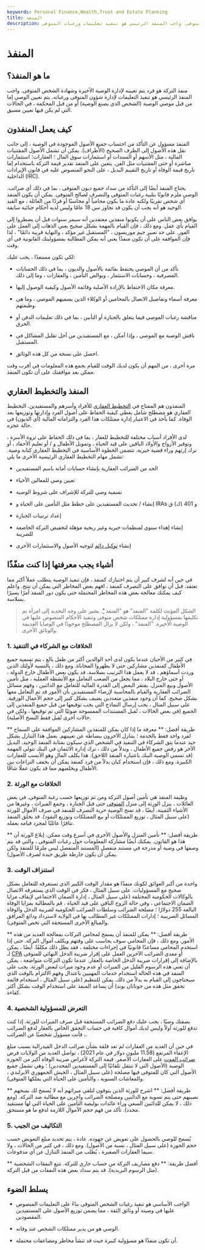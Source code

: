 ```yaml
---
keywords: Personal Finance,Wealth,Trust and Estate Planning
title: المنفذ
description: المنفذ هو فرد يتم تعيينه لإدارة تركة الشخص المتوفى. واجب المنفذ الرئيسي هو تنفيذ تعليمات ورغبات المتوفى.
---
```


# المنفذ
## ما هو المنفذ؟

منفذ التركة هو فرد يتم تعيينه لإدارة الوصية الأخيرة وشهادة الشخص المتوفى. واجب المنفذ الرئيسي هو تنفيذ التعليمات لإدارة شؤون المتوفى ورغباته. يتم تعيين الوصي إما من قبل موصي الوصية (الشخص الذي يصنع الوصية) أو من قبل المحكمة ، في الحالات التي لم يكن فيها تعيين مسبق.

## كيف يعمل المنفذون

المنفذ مسؤول عن التأكد من احتساب جميع الأصول الموجودة في الوصية ، إلى جانب نقل هذه الأصول إلى الطرف الصحيح (الأطراف). يمكن أن تشمل الأصول المقتنيات المالية ، مثل الأسهم أو السندات أو استثمارات سوق المال ؛ العقارات؛ استثمارات مباشرة أو حتى المقتنيات مثل الفن. يتعين على المنفذ تقدير قيمة التركة باستخدام إما تاريخ قيمة الوفاة أو تاريخ التقييم البديل ، على النحو المنصوص عليه في قانون الإيرادات الداخلية (IRC).

يحتاج المنفذ أيضًا إلى التأكد من سداد جميع ديون المتوفى ، بما في ذلك أي ضرائب. الوصي ملزم قانونًا بتلبية رغبات المتوفى والتصرف لصالح المتوفى. يمكن أن يكون المنفذ أي شخص تقريبًا ولكنه عادة ما يكون محامياً أو محاسبًا أو فردًا من العائلة ، مع القيد الوحيد هو أنه يجب أن يكون قد تجاوز سن 18 عامًا وليس لديه أحكام جنائية سابقة.

يوافق بعض الناس على أن يكونوا منفذين معتقدين أنه سيمر سنوات قبل أن يضطروا إلى القيام بأي عمل. ومع ذلك ، فإن القيام بالمهمة بشكل صحيح يعني الذهاب إلى العمل على الفور. على حد تعبير جيم موريسون ، "المستقبل غير مؤكد ، والنهاية قريبة دائمًا" ، لذا فإن الموافقة على أن تكون منفذًا يعني أنه يمكن المطالبة بمسؤوليتك القانونية في أي وقت.

لكي تكون مستعدًا ، يجب عليك:

- تأكد من أن الموصي يحتفظ بقائمة بالأصول والديون ، بما في ذلك الحسابات المصرفية ، وحسابات الاستثمار ، وبوالص التأمين ، والعقارات ، وما إلى ذلك.

- معرفة مكان الاحتفاظ بالإرادة الأصلية وقائمة الأصول وكيفية الوصول إليها.

- معرفة أسماء وتفاصيل الاتصال بالمحامين أو الوكلاء الذين يسميهم الموصي ، وما هي وظيفتهم.

- مناقشة رغبات الموصي فيما يتعلق بالجنازة أو التأبين ، بما في ذلك تعليمات الدفن أو الحرق.

- ناقش الوصية مع الموصي ، وإذا أمكن ، مع المستفيدين من أجل تقليل المشاكل في المستقبل.

- احصل على نسخة من كل هذه الوثائق.

مرة أخرى ، من المهم أن يكون لديك الوقت للقيام بجمع هذه المعلومات في أقرب وقت ممكن بعد موافقتك على أن تكون المنفذ.

## المنفذ والتخطيط العقاري

المنفذون هم المفتاح في [التخطيط العقاري](/estateplanning) للأفراد وأسرهم والمستفيدين. التخطيط العقاري هو مصطلح شامل يغطي كيفية الحفاظ على أصول الفرد وإدارتها وتوزيعها بعد الوفاة. كما يأخذ في الاعتبار إدارة ممتلكات هذا الفرد والتزاماته المالية (أي الديون) في حالة عجزه.

لدى الأفراد أسباب مختلفة للتخطيط للعقار ، بما في ذلك الحفاظ على ثروة الأسرة ، وتوفير الأزواج والأولاد الباقين على قيد الحياة ، وتمويل الأطفال و / أو تعليم الأحفاد ، أو ترك إرثهم وراء قضية خيرية. تتضمن الخطوة الأساسية في التخطيط العقاري كتابة وصية. تشمل مهام التخطيط العقاري الرئيسية الأخرى ما يلي:

- الحد من الضرائب العقارية بإنشاء حسابات أمانة باسم المستفيدين

- تعيين وصي للمعالين الأحياء

- تسمية وصي للتركة للإشراف على شروط الوصية

- إنشاء / تحديث المستفيدين على خطط مثل التأمين على الحياة و IRAs و 401 (ك) ق

- إعداد ترتيبات الجنازة

- إنشاء إهداء سنوي لمنظمات خيرية وغير ربحية مؤهلة لتخفيض التركة الخاضعة للضريبة

- إنشاء [توكيل دائم](/powerofattorney) لتوجيه الأصول والاستثمارات الأخرى

## أشياء يجب معرفتها إذا كنت منفّذًا

في حين أنه لشرف كبير أن يتم اختيارك كمنفذ ، فإن تنفيذ الوصية يتطلب عملاً أكثر مما تعتقد. قبل أن توافق على التصرف كمنفذ ، افهم بعض المخاطر التي يمكن أن تنتج. واعلم كيف يمكنك معالجة بعض هذه المخاطر المحتملة حتى يكون دور المنفذ أمرًا يسيرًا بسلاسة.

> الشكل المؤنث لكلمة "المنفذ" هو "المنفذ ["](/executrix). يشير على وجه التحديد إلى امرأة تم تكليفها بمسؤولية إدارة ممتلكات شخص متوفى وتنفيذ الأحكام المنصوص عليها في الوصية الأخيرة. "المنفذ" ، ولكن لا يزال المصطلح موجودًا في الوصايا القديمة والوثائق الأخرى.

>

### 1. الخلافات مع الشركاء في التنفيذ

في كثير من الأحيان عندما يكون لدى أحد الوالدين أكثر من طفل بالغ ، يتم تسمية جميع الأطفال كمنفذين مشاركين حتى لا يظهروا المحاباة. ومع ذلك ، بالنسبة لأولئك الذين وردت أسماؤهم ، قد لا يعمل هذا الترتيب بسلاسة. قد يكون بعض الأطفال خارج الدولة ، أو حتى خارج البلاد ، مما يجعل من الصعب التعامل مع الأنشطة العملية ، مثل تأمين الأصول وبيع المنزل. يفتقر البعض إلى القدرة المالية للتعامل مع الدائنين ، وفهم مسائل الضرائب العقارية والقيام بالمحاسبة لإرضاء المستفيدين بأن الأمور قد تم التعامل معها بشكل صحيح. كما أن وجود منفذين متعددين يضيف بشكل كبير إلى حجم الأعمال الورقية. على سبيل المثال ، يجب إرسال النماذج التي يجب توقيعها من قبل جميع المنفذين إلى الجميع (في بعض الحالات ، تُقبل المستندات الممسوحة ضوئيًا التي تم توقيعها ، ولكن في حالات أخرى تُقبل فقط النسخ الأصلية).

** طريقة أفضل: ** معرفة ما إذا كان يمكن للمنفذين المشاركين الموافقة على السماح لفرد واحد فقط بالخدمة ؛ يتنازل الآخرون ببساطة عن تعيينهم. يعمل هذا التنازل بشكل جيد عندما يثق الشركاء في التنفيذ في الشخص الذي سيكون بمثابة المنفذ الوحيد. البديل الآخر هو رفض جميع الأطفال ، وبدلاً من ذلك ، ترك إدارة الائتمان في البنك تتولى المهمة (قد تسمي الوصية البنك باعتباره المنفذ اللاحق). هذا يكلف المال وهو الأنسب للعقارات الكبيرة. ومع ذلك ، فإن استخدام كيان بدلاً من فرد كمنفذ يمكن أن يخفف النزاعات بين الأطفال ويخلصهم مما قد يكون عملًا شاقًا.

### 2. الخلافات مع الورثة

وظيفة المنفذ هي تأمين أصول التركة ومن ثم توزيعها حسب رغبة المتوفى. في بعض العائلات ، ينزل الورثة إلى منزل [المتوفى](/decedent) حتى قبل الجنازة ، وجمع الميراث ، وغيرها من الأشياء الثمينة. أيضًا ، قد تمنح الوصية حرية التصرف للمنفذ في صرف الأموال للورثة (على سبيل المثال ، توزيع الممتلكات أو بيع الممتلكات وتوزيع النقود). قد يخلق المنفذ تنافرًا عائليًا لمجرد قيامه بعمله.

** طريقة أفضل: ** تأمين المنزل والأصول الأخرى في أسرع وقت ممكن. إبلاغ الورثة أن هذا هو القانون. يمكنك أيضًا مشاركة المعلومات حول رغبات المتوفى ، والتي قد يتم وصفها في وصية أو مدرجة في مستند منفصل (المستند المنفصل ليس ملزمًا للمنفذ ولكن يمكن أن يكون خارطة طريق جيدة لصرف الأصول).

### 3. استنزاف الوقت

واحدة من أكبر العوائق لكونك منفذًا هو مقدار الوقت الكبير الذي تستغرقه للتعامل بشكل صحيح مع المسؤوليات. على سبيل المثال ، فكر في الوقت الذي يستغرقه الاتصال بالوكالات الحكومية المختلفة (على سبيل المثال ، إدارة الضمان الاجتماعي لإيقاف مزايا الضمان الاجتماعي ، وفي حالة الزوج الباقي على قيد الحياة ، قم بالمطالبة بمزايا الوفاة البالغة 255 دولارًا ؛ مصلحة الضرائب وسلطات الضرائب الحكومية لضريبة الدخل والوفاة المسائل الضريبية ؛ إدارات الممتلكات غير المطالب بها في الولاية لاسترداد ودائع المرافق والمبالغ الأخرى المستحقة التي تخص المتوفى).

** طريقة أفضل: ** يمكن للمنفذ أن يسمح لمحامي التركات بمعالجة العديد من هذه الأمور. ومع ذلك ، فإن المحامي سوف يحاسب على وقتهم ويكلف أموال التركة. حتى إذا استخدم المحامي مساعدًا قانونيًا في إجراءات مختلفة ، فقد يظل ذلك مكلفًا. أيضًا ، يمكن لـ [CPA](/cpa) أو معدي الضرائب الآخرين العمل على إقرار ضريبة الدخل النهائي للمتوفى بالإضافة إلى إقرارات ضريبة الدخل الخاصة بالعقار. عندما تكون التركات متواضعة ، يمكن أن تعني هذه الرسوم القليل من الميراث أو عدم وجود ميراث لبعض الورثة. يجب على المنفذ في هذه الحالة استخدام خدمات المهنيين باعتدال وفهم الالتزام بالوقت الذي سيحتاجون إلى القيام به بدلاً من ذلك. يمكن للتنظيم (على سبيل المثال ، استخدام قائمة تحقق مثل هذه من جوناثان بوند) أن يساعد المنفذ على استخدام الوقت بشكل أكثر كفاءة.

### 4. التعرض للمسؤولية الشخصية

بصفتك وصيًا ، يجب عليك دفع الضرائب المستحقة قبل صرف الميراث للورثة. إذا كنت تدفع للورثة أولاً وليس لديك أموال كافية في حساب التحقق الخاص بالعقار لدفع الضرائب ، فأنت مسؤول شخصيًا عن الضرائب.

في حين أن العديد من العقارات لم تعد قلقة بشأن ضرائب الدخل الفيدرالية بسبب مبلغ الإعفاء المرتفع (11.58 مليون دولار في عام 2021) ، تواصل العديد من الولايات فرض [ضرائب الموت](/death-taxes) على العقارات الأصغر. قيمة التركة لأغراض ضريبة الوفاة أكبر من الحوزة الوصية (الأصول التي لا تنتقل تلقائيًا إلى المستفيدين المحددين) ؛ وهي تشمل جميع الأصول التي كان للمتوفى فيها مصلحة (على سبيل المثال ، الجيش الجمهوري الايرلندي ، والمعاشات السنوية ، والتأمين على الحياة التي يملكها المتوفى).

** طريقة أفضل: ** اشرح للورثة الذين يتوقون لتلقي ميراثهم أنه لا يُسمح لك بمنحهم نصيبهم حتى يتم تسوية مع الدائنين ومصلحة الضرائب وآخرين مع مطالبة ضد التركة. (ومع ذلك ، لا يمكن للدائنين السعي وراء عائدات بوليصة التأمين على الحياة التي لها مستفيد محدد). تأكد من فهم حجم الأموال اللازمة لدفع ما هو مستحق.

### 5. التكاليف من الجيب

يُسمح للوصي بالحصول على تعويض عن جهوده. عادة ، يتم تحديد مبلغ التعويض حسب حجم الحوزة (على سبيل المثال ، نسبة من الأصول). ومع ذلك ، في كثير من الحالات ، ولا سيما العقارات الصغيرة ، يُطلب من المنفذ التنازل عن أي مدفوعات.

** أفضل طريقة: ** دفع مصاريف التركة من حساب جاري للتركة. تتبع النفقات الشخصية (مثل الرسوم البريدية). قد يتم سداد بعض هذه النفقات من قبل التركة.

## يسلط الضوء

- الواجب الأساسي هو تنفيذ رغبات الشخص المتوفى بناءً على التعليمات المنصوص عليها في وصيته أو وثائق الثقة ، مما يضمن توزيع الأصول على المستفيدين المقصودين.

- الوصي هو من يدير ممتلكات الشخص عند وفاته.

- أن تكون منفذًا هو مسؤولية كبيرة حيث قد تنشأ مخاطر ومضاعفات محتملة.

